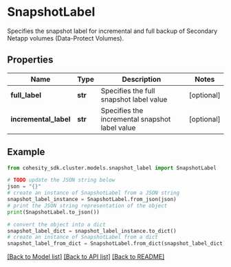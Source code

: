 # SnapshotLabel

Specifies the snapshot label for incremental and full backup of Secondary Netapp volumes (Data-Protect Volumes).

## Properties

Name | Type | Description | Notes
------------ | ------------- | ------------- | -------------
**full_label** | **str** | Specifies the full snapshot label value | [optional] 
**incremental_label** | **str** | Specifies the incremental snapshot label value | [optional] 

## Example

```python
from cohesity_sdk.cluster.models.snapshot_label import SnapshotLabel

# TODO update the JSON string below
json = "{}"
# create an instance of SnapshotLabel from a JSON string
snapshot_label_instance = SnapshotLabel.from_json(json)
# print the JSON string representation of the object
print(SnapshotLabel.to_json())

# convert the object into a dict
snapshot_label_dict = snapshot_label_instance.to_dict()
# create an instance of SnapshotLabel from a dict
snapshot_label_from_dict = SnapshotLabel.from_dict(snapshot_label_dict)
```
[[Back to Model list]](../README.md#documentation-for-models) [[Back to API list]](../README.md#documentation-for-api-endpoints) [[Back to README]](../README.md)



